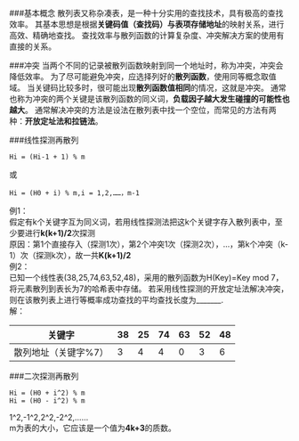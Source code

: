 ###基本概念
散列表又称杂凑表，是一种十分实用的查找技术，具有极高的查找效率。
其基本思想是根据**关键码值（查找码）**与表项**存储地址**的映射关系，进行高效、精确地查找。
查找效率与散列函数的计算复杂度、冲突解决方案的使用有直接的关系。    
 
###冲突
当两个不同的记录被散列函数映射到同一个地址时，称为冲突，冲突会降低效率。
为了尽可能避免冲突，应选择列好的**散列函数**，使用同等概念取值域。 
当关键码比较多时，很可能出现**散列函数值相同**的情况，这就是冲突。
通常也称为冲突的两个关键是该散列函数的同义词，**负载因子越大发生碰撞的可能性也越大**。
通常解决冲突的方法是设法在散列表中找一个空位，而常见的方法有两种：**开放定址法和拉链法**。 

###线性探测再散列
```
Hi = (Hi-1 + 1) % m
```
或
```
Hi = (H0 + i) % m,i = 1,2,……，m-1
```
例1：    
假定有k个关键字互为同义词，若用线性探测法把这k个关键字存入散列表中，至少要进行**k(k+1)/2**次探测    
原因：第1个直接存入（探测1次），第2个冲突1次（探测2次），…，第k个冲突（k-1）次（探测k次），故一共**K(k+1)/2**     
例2：    
已知一个线性表(38,25,74,63,52,48)，采用的散列函数为H(Key)=Key mod 7，将元素散列到表长为7的哈希表中存储。
若采用线性探测的开放定址法解决冲突，则在该散列表上进行等概率成功查找的平均查找长度为_______.      
解：   

| 关键字 | 38 | 25 | 74	| 63 | 52 | 48 |
|------------| -- | -- | -- | -- | -- | -- |
| 散列地址（关键字%7）| 3 | 4 | 4 | 0 | 3 | 6 |

###二次探测再散列
```
Hi = (H0 + i^2) % m
Hi = (H0 - i^2) % m
```
1^2,-1^2,2^2,-2^2,……     
m为表的大小，它应该是一个值为**4k+3**的质数。

